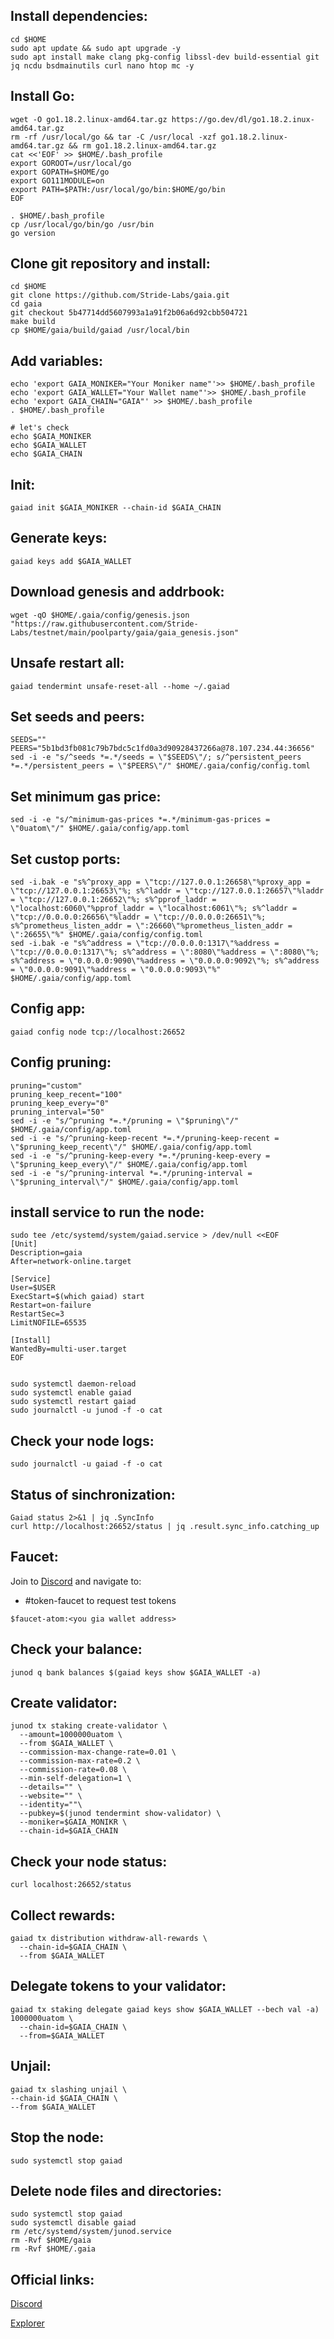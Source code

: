 ## Install dependencies:
```
cd $HOME
sudo apt update && sudo apt upgrade -y
sudo apt install make clang pkg-config libssl-dev build-essential git jq ncdu bsdmainutils curl nano htop mc -y
```

## Install Go:
```
wget -O go1.18.2.linux-amd64.tar.gz https://go.dev/dl/go1.18.2.inux-amd64.tar.gz
rm -rf /usr/local/go && tar -C /usr/local -xzf go1.18.2.linux-amd64.tar.gz && rm go1.18.2.linux-amd64.tar.gz
cat <<'EOF' >> $HOME/.bash_profile
export GOROOT=/usr/local/go
export GOPATH=$HOME/go
export GO111MODULE=on
export PATH=$PATH:/usr/local/go/bin:$HOME/go/bin
EOF

. $HOME/.bash_profile
cp /usr/local/go/bin/go /usr/bin
go version
```

## Clone git repository and install:
```
cd $HOME
git clone https://github.com/Stride-Labs/gaia.git
cd gaia
git checkout 5b47714dd5607993a1a91f2b06a6d92cbb504721
make build
cp $HOME/gaia/build/gaiad /usr/local/bin
```

## Add variables:
```
echo 'export GAIA_MONIKER="Your Moniker name"'>> $HOME/.bash_profile
echo 'export GAIA_WALLET="Your Wallet name"'>> $HOME/.bash_profile
echo 'export GAIA_CHAIN="GAIA"' >> $HOME/.bash_profile
. $HOME/.bash_profile

# let's check
echo $GAIA_MONIKER
echo $GAIA_WALLET
echo $GAIA_CHAIN
```

## Init:
```
gaiad init $GAIA_MONIKER --chain-id $GAIA_CHAIN
```
## Generate keys:
```
gaiad keys add $GAIA_WALLET
```

## Download genesis and addrbook:
```
wget -qO $HOME/.gaia/config/genesis.json "https://raw.githubusercontent.com/Stride-Labs/testnet/main/poolparty/gaia/gaia_genesis.json"
```

## Unsafe restart all:
```
gaiad tendermint unsafe-reset-all --home ~/.gaiad
```

## Set seeds and peers:
```
SEEDS=""
PEERS="5b1bd3fb081c79b7bdc5c1fd0a3d90928437266a@78.107.234.44:36656"
sed -i -e "s/^seeds *=.*/seeds = \"$SEEDS\"/; s/^persistent_peers *=.*/persistent_peers = \"$PEERS\"/" $HOME/.gaia/config/config.toml
```
## Set minimum gas price:
```
sed -i -e "s/^minimum-gas-prices *=.*/minimum-gas-prices = \"0uatom\"/" $HOME/.gaia/config/app.toml
```
## Set custop ports:
```
sed -i.bak -e "s%^proxy_app = \"tcp://127.0.0.1:26658\"%proxy_app = \"tcp://127.0.0.1:26653\"%; s%^laddr = \"tcp://127.0.0.1:26657\"%laddr = \"tcp://127.0.0.1:26652\"%; s%^pprof_laddr = \"localhost:6060\"%pprof_laddr = \"localhost:6061\"%; s%^laddr = \"tcp://0.0.0.0:26656\"%laddr = \"tcp://0.0.0.0:26651\"%; s%^prometheus_listen_addr = \":26660\"%prometheus_listen_addr = \":26655\"%" $HOME/.gaia/config/config.toml
sed -i.bak -e "s%^address = \"tcp://0.0.0.0:1317\"%address = \"tcp://0.0.0.0:1317\"%; s%^address = \":8080\"%address = \":8080\"%; s%^address = \"0.0.0.0:9090\"%address = \"0.0.0.0:9092\"%; s%^address = \"0.0.0.0:9091\"%address = \"0.0.0.0:9093\"%" $HOME/.gaia/config/app.toml
```
## Config app:
```
gaiad config node tcp://localhost:26652
```

## Config pruning:
```
pruning="custom"
pruning_keep_recent="100"
pruning_keep_every="0"
pruning_interval="50"
sed -i -e "s/^pruning *=.*/pruning = \"$pruning\"/" $HOME/.gaia/config/app.toml
sed -i -e "s/^pruning-keep-recent *=.*/pruning-keep-recent = \"$pruning_keep_recent\"/" $HOME/.gaia/config/app.toml
sed -i -e "s/^pruning-keep-every *=.*/pruning-keep-every = \"$pruning_keep_every\"/" $HOME/.gaia/config/app.toml
sed -i -e "s/^pruning-interval *=.*/pruning-interval = \"$pruning_interval\"/" $HOME/.gaia/config/app.toml
```
## install service to run the node:
```
sudo tee /etc/systemd/system/gaiad.service > /dev/null <<EOF
[Unit]
Description=gaia
After=network-online.target

[Service]
User=$USER
ExecStart=$(which gaiad) start
Restart=on-failure
RestartSec=3
LimitNOFILE=65535

[Install]
WantedBy=multi-user.target
EOF


sudo systemctl daemon-reload
sudo systemctl enable gaiad
sudo systemctl restart gaiad
sudo journalctl -u junod -f -o cat
```
## Check your node logs:
```
sudo journalctl -u gaiad -f -o cat
```
## Status of sinchronization:
```
Gaiad status 2>&1 | jq .SyncInfo
curl http://localhost:26652/status | jq .result.sync_info.catching_up
```
## Faucet:
Join to [Discord](http://stride.zone/discord) and navigate to:

* #token-faucet to request test tokens
```
$faucet-atom:<you gia wallet address>
```

## Check your balance:
```
junod q bank balances $(gaiad keys show $GAIA_WALLET -a)
```
## Create validator:
```
junod tx staking create-validator \
  --amount=1000000uatom \
  --from $GAIA_WALLET \
  --commission-max-change-rate=0.01 \
  --commission-max-rate=0.2 \
  --commission-rate=0.08 \
  --min-self-delegation=1 \
  --details="" \
  --website="" \
  --identity=""\
  --pubkey=$(junod tendermint show-validator) \
  --moniker=$GAIA_MONIKR \
  --chain-id=$GAIA_CHAIN
```
## Check your node status:
```
curl localhost:26652/status
```
## Collect rewards:
```
gaiad tx distribution withdraw-all-rewards \
  --chain-id=$GAIA_CHAIN \
  --from $GAIA_WALLET
```

## Delegate tokens to your validator:
```
gaiad tx staking delegate gaiad keys show $GAIA_WALLET --bech val -a) 1000000uatom \
  --chain-id=$GAIA_CHAIN \
  --from=$GAIA_WALLET
```
## Unjail:
```
gaiad tx slashing unjail \
--chain-id $GAIA_CHAIN \ 
--from $GAIA_WALLET
```

## Stop the node:
```
sudo systemctl stop gaiad
```
## Delete node files and directories:
```
sudo systemctl stop gaiad
sudo systemctl disable gaiad
rm /etc/systemd/system/junod.service
rm -Rvf $HOME/gaia
rm -Rvf $HOME/.gaia
```
## Official links:

[Discord](http://stride.zone/discord)

[Explorer](https://poolparty.stride.zone/GAIA/staking)
